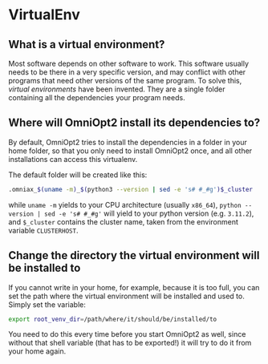 # VirtualEnv

<!-- What are Virtual Environments and how OmniOpt2 uses them -->

<div id="toc"></div>

## What is a virtual environment?

Most software depends on other software to work. This software usually needs to be there in a very specific version, and may conflict with other programs that need other versions of the same program. To solve this, *virtual environments* have been invented. They are a single folder containing all the dependencies your program needs.

## Where will OmniOpt2 install its dependencies to?

By default, OmniOpt2 tries to install the dependencies in a folder in your home folder, so that you only need to install OmniOpt2 once, and all other installations can access this virtualenv.

The default folder will be created like this:

```bash
.omniax_$(uname -m)_$(python3 --version | sed -e 's# #_#g')$_cluster
```

while `uname -m` yields to your CPU architecture (usually `x86_64`),
`python --version | sed -e 's# #_#g'` will yield to your python version (e.g. `3.11.2`), and `$_cluster` contains the cluster name, taken from the environment variable `CLUSTERHOST`.

## Change the directory the virtual environment will be installed to

If you cannot write in your home, for example, because it is too full, you can set the path where the virtual environment will be installed and used to. Simply set the variable:

```bash
export root_venv_dir=/path/where/it/should/be/installed/to
```

You need to do this every time before you start OmniOpt2 as well, since without that shell variable (that has to be exported!) it will try to do it from your home again.
